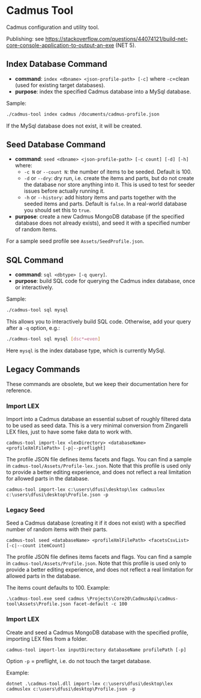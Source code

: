 # Cadmus Tool

Cadmus configuration and utility tool.

Publishing: see https://stackoverflow.com/questions/44074121/build-net-core-console-application-to-output-an-exe (NET 5).

## Index Database Command

- **command**: `index <dbname> <json-profile-path> [-c]` where `-c`=clean (used for existing target databases).
- **purpose**: index the specified Cadmus database into a MySql database.

Sample:

```bash
./cadmus-tool index cadmus /documents/cadmus-profile.json
```

If the MySql database does not exist, it will be created.

## Seed Database Command

- **command**: `seed <dbname> <json-profile-path> [-c count] [-d] [-h]` where:
  - `-c N` or `--count N`: the number of items to be seeded. Default is 100.
  - `-d` or `--dry`: dry run, i.e. create the items and parts, but do not create the database nor store anything into it. This is used to test for seeder issues before actually running it.
  - `-h` or `--history`: add history items and parts together with the seeded items and parts. Default is `false`. In a real-world database you should set this to `true`.
- **purpose**: create a new Cadmus MongoDB database (if the specified database does not already exists), and seed it with a specified number of random items.

For a sample seed profile see `Assets/SeedProfile.json`.

## SQL Command

- **command**: `sql <dbtype> [-q query]`.
- **purpose**: build SQL code for querying the Cadmus index database, once or interactively.

Sample:

```bash
./cadmus-tool sql mysql
```

This allows you to interactively build SQL code. Otherwise, add your query after a `-q` option, e.g.:

```bash
./cadmus-tool sql mysql [dsc*=even]
```

Here `mysql` is the index database type, which is currently MySql.

## Legacy Commands

These commands are obsolete, but we keep their documentation here for reference.

### Import LEX

Import into a Cadmus database an essential subset of roughly filtered data to be used as seed data. This is a very minimal conversion from Zingarelli LEX files, just to have some fake data to work with.

	cadmus-tool import-lex <lexDirectory> <databaseName> <profileXmlFilePath> [-p|--preflight]

The profile JSON file defines items facets and flags. You can find a sample in `cadmus-tool/Assets/Profile-lex.json`. Note that this profile is used only to provide a better editing experience, and does not reflect a real limitation for allowed parts in the database.

	cadmus-tool import-lex c:\users\dfusi\desktop\lex cadmuslex c:\users\dfusi\desktop\Profile.json -p

### Legacy Seed

Seed a Cadmus database (creating it if it does not exist) with a specified number of random items with their parts.

	cadmus-tool seed <databaseName> <profileXmlFilePath> <facetsCsvList> [-c|--count itemCount]

The profile JSON file defines items facets and flags. You can find a sample in `cadmus-tool/Assets/Profile.json`. Note that this profile is used only to provide a better editing experience, and does not reflect a real limitation for allowed parts in the database.

The items count defaults to 100. Example:

	.\cadmus-tool.exe seed cadmus \Projects\Core20\CadmusApi\cadmus-tool\Assets\Profile.json facet-default -c 100

### Import LEX

Create and seed a Cadmus MongoDB database with the specified profile, importing LEX files from a folder.

	cadmus-tool import-lex inputDirectory databaseName profilePath [-p]

Option `-p` = preflight, i.e. do not touch the target database.

Example:

	dotnet .\cadmus-tool.dll import-lex c:\users\dfusi\desktop\lex cadmuslex c:\users\dfusi\desktop\Profile.json -p
